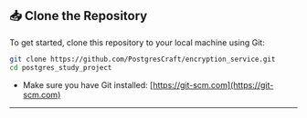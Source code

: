 ## 📥 Clone the Repository

To get started, clone this repository to your local machine using Git:

```bash
git clone https://github.com/PostgresCraft/encryption_service.git
cd postgres_study_project
```

- Make sure you have Git installed: [https://git-scm.com](https://git-scm.com)

---
